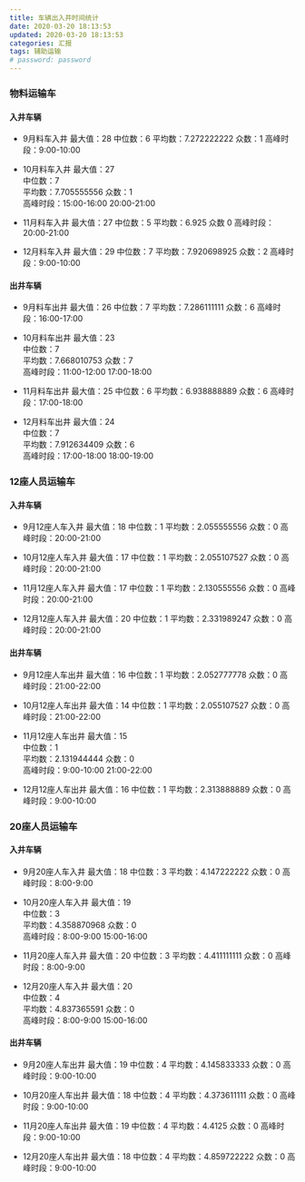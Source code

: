 ```yaml
---
title: 车辆出入井时间统计
date: 2020-03-20 18:13:53
updated: 2020-03-20 18:13:53
categories: 汇报
tags: 辅助运输
# password: password
---
```


### 物料运输车
#### 入井车辆
* 9月料车入井
最大值：28
中位数：6
平均数：7.272222222
众数：1
高峰时段：9:00-10:00

* 10月料车入井
最大值：27	
中位数：7	
平均数：7.705555556	
众数：1	
高峰时段：15:00-16:00 20:00-21:00

* 11月料车入井
最大值：27
中位数：5
平均数：6.925
众数	0
高峰时段：20:00-21:00

* 12月料车入井
最大值：29
中位数：7
平均数：7.920698925
众数：2
高峰时段：9:00-10:00

#### 出井车辆
* 9月料车出井
最大值：26
中位数：7
平均数：7.286111111
众数：6
高峰时段：16:00-17:00

* 10月料车出井
最大值：23	
中位数：7	
平均数：7.668010753	
众数：7	
高峰时段：11:00-12:00 17:00-18:00

* 11月料车出井
最大值：25
中位数：6
平均数：6.938888889
众数：6
高峰时段：17:00-18:00

* 12月料车出井
最大值：24	
中位数：7	
平均数：7.912634409	
众数：6	
高峰时段：17:00-18:00 18:00-19:00

### 12座人员运输车

#### 入井车辆
* 9月12座人车入井
最大值：18
中位数：1
平均数：2.055555556
众数：0
高峰时段：20:00-21:00

* 10月12座人车入井
最大值：17
中位数：1
平均数：2.055107527
众数：0
高峰时段：20:00-21:00

* 11月12座人车入井
最大值：17
中位数：1
平均数：2.130555556
众数：0
高峰时段：20:00-21:00

* 12月12座人车入井
最大值：20
中位数：1
平均数：2.331989247
众数：0
高峰时段：20:00-21:00

#### 出井车辆
* 9月12座人车出井
最大值：16
中位数：1
平均数：2.052777778
众数：0
高峰时段：21:00-22:00

* 10月12座人车出井
最大值：14
中位数：1
平均数：2.055107527
众数：0
高峰时段：21:00-22:00

* 11月12座人车出井
最大值：15	
中位数：1	
平均数：2.131944444	
众数：0	
高峰时段：9:00-10:00	 21:00-22:00

* 12月12座人车出井
最大值：16
中位数：1
平均数：2.313888889
众数：0
高峰时段：9:00-10:00


### 20座人员运输车

#### 入井车辆
* 9月20座人车入井
最大值：18
中位数：3
平均数：4.147222222
众数：0
高峰时段：8:00-9:00

* 10月20座人车入井
最大值：19	
中位数：3	
平均数：4.358870968	
众数：0	
高峰时段：8:00-9:00	15:00-16:00

* 11月20座人车入井
最大值：20
中位数：3
平均数：4.411111111
众数：0
高峰时段：8:00-9:00

* 12月20座人车入井
最大值：20	
中位数：4	
平均数：4.837365591	
众数：0	
高峰时段：8:00-9:00	15:00-16:00

#### 出井车辆
* 9月20座人车出井
最大值：19
中位数：4
平均数：4.145833333
众数：0
高峰时段：9:00-10:00

* 10月20座人车出井
最大值：18
中位数：4
平均数：4.373611111
众数：0
高峰时段：9:00-10:00

* 11月20座人车出井
最大值：19
中位数：4
平均数：4.4125
众数：0
高峰时段：9:00-10:00


* 12月20座人车出井
最大值：18
中位数：4
平均数：4.859722222
众数：0
高峰时段：9:00-10:00

